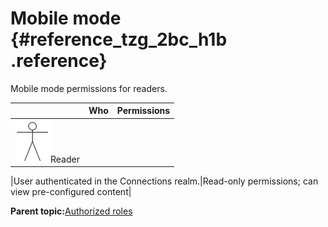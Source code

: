 # Mobile mode {#reference_tzg_2bc_h1b .reference}

Mobile mode permissions for readers.

| |Who|Permissions|
|--|---|-----------|
|![stick figure of a person](images/man.png)Reader

|User authenticated in the Connections realm.|Read-only permissions; can view pre-configured content|

**Parent topic:**[Authorized roles](../../connectors/icec/cec-inst-authorized-roles.md)

